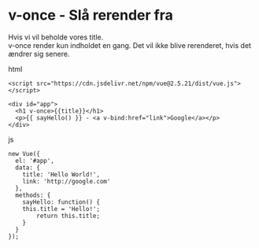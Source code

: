 # v-once - Slå rerender fra
Hvis vi vil beholde vores title.  
v-once render kun indholdet en gang. Det vil ikke blive rerenderet, hvis det ændrer sig senere.  

html
```
<script src="https://cdn.jsdelivr.net/npm/vue@2.5.21/dist/vue.js"></script>

<div id="app">
  <h1 v-once>{{title}}</h1>
  <p>{{ sayHello() }} - <a v-bind:href="link">Google</a></p>
</div>
```
js
```
new Vue({
  el: '#app',
  data: {
    title: 'Hello World!',
    link: 'http://google.com'
  }, 
  methods: {
  	sayHello: function() {
    this.title = 'Hello!';
    	return this.title;
    }
  }
});
```
